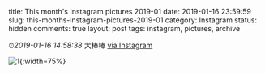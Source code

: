 title: This month's Instagram pictures 2019-01
date: 2019-01-16 23:59:59
slug: this-months-instagram-pictures-2019-01
category: Instagram
status: hidden
comments: true
layout: post
tags: instagram, pictures, archive

⏰_2019-01-16 14:58:38_ 大棒棒
[via Instagram](https://www.instagram.com/p/Bsr6yhRgORbGEVreFKFojtcYm35LqZH1M373rQ0/)

![1](https://scontent-lax3-2.cdninstagram.com/vp/795cef073f2133473c9549cfa7a8e805/5DB2441C/t51.2885-15/e35/50055481_2241900009402591_7445110610939354795_n.jpg?_nc_ht=scontent-lax3-2.cdninstagram.com){:width=75%}

